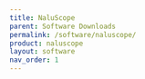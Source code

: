 ```yaml
---
title: NaluScope
parent: Software Downloads
permalink: /software/naluscope/
product: naluscope
layout: software
nav_order: 1
---
```

